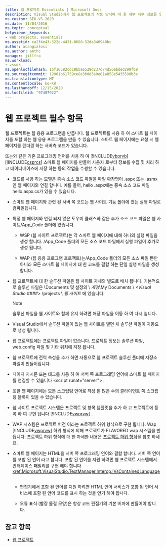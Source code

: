 ```yaml
---
title: 웹 프로젝트 Essentials | Microsoft Docs
description: Visual Studio에서 웹 프로젝트의 작동 방식에 대 한 내부 세부 정보를 알아봅니다.
ms.custom: SEO-VS-2020
ms.date: 11/04/2016
ms.topic: conceptual
helpviewer_keywords:
- web projects, essentials
ms.assetid: ca2f4e43-322c-4431-8680-52da846940bc
author: acangialosi
ms.author: anthc
manager: jillfra
ms.workload:
- vssdk
ms.openlocfilehash: 1bf16582cdc9bba6529d237d74d56ebded299fb9
ms.sourcegitcommit: 19061b61759ce8e3b083a0e01a858e5435580b3e
ms.translationtype: MT
ms.contentlocale: ko-KR
ms.lasthandoff: 12/15/2020
ms.locfileid: "97487922"
---
```

# <a name="web-project-essentials"></a>웹 프로젝트 필수 항목
웹 프로젝트는 웹 응용 프로그램을 만듭니다. 웹 프로젝트를 사용 하 여 스마트 웹 페이지를 포함 하는 웹 응용 프로그램을 만들 수 있습니다. 스마트 웹 페이지에는 요청 시 웹 페이지를 렌더링 하는 서버측 코드가 있습니다.

 또는와 같은 기존 프로그래밍 언어를 사용 하 여 [!INCLUDE[vbprvb](../../code-quality/includes/vbprvb_md.md)] [!INCLUDE[csprcs](../../data-tools/includes/csprcs_md.md)] 스마트 웹 페이지를 만들어 사용자 로부터 정보를 수집 및 처리 하 고 데이터베이스에 저장 하는 등의 작업을 수행할 수 있습니다.

- 코드를 사용 하는 모델은 종속 소스 코드 파일을 파일 확장명이 .aspx 또는 .asmx 인 웹 페이지와 연결 합니다. 예를 들어, hello .aspx에는 종속 소스 코드 파일 hello.aspx.cs가 있을 수 있습니다.

- 스마트 웹 페이지와 관련 된 서버 쪽 코드는 웹 사이트 기능 폴더에 있는 실행 파일로 컴파일됩니다.

- 특정 웹 페이지와 연결 되지 않은 도우미 클래스와 같은 추가 소스 코드 파일은 웹 사이트/App_Code 폴더에 있습니다.

  - WSP (웹 사이트 프로젝트)는 각 스마트 웹 페이지에 대해 하나의 실행 파일을 생성 합니다. /App_Code 폴더의 모든 소스 코드 파일에서 실행 파일이 추가로 생성 됩니다.

  - WAP (웹 응용 프로그램 프로젝트)는/App_Code 폴더의 모든 소스 파일 뿐만 아니라 모든 스마트 웹 페이지에 대 한 코드를 결합 하는 단일 실행 파일을 생성 합니다.

- 웹 프로젝트에 대 한 솔루션 파일은 웹 사이트 자체와 별도로 배치 됩니다. 기본적으로 솔루션 파일은 \Documents 및 설정의 \\ *계정*\My Documents \\ *\<Visual Studio ####>* \projects \\ *웹 사이트* 에 있습니다.

  > [!NOTE]
  > 솔루션 파일을 웹 사이트와 함께 유지 하려면 해당 파일을 이동 하 여 다시 엽니다.

- Visual Studio에서 솔루션 파일이 없는 웹 사이트를 열면 새 솔루션 파일이 자동으로 생성 됩니다.

- 웹 프로젝트에는 프로젝트 파일이 없습니다. 프로젝트 정보는 솔루션 파일, web.config 파일 및 기타 위치에 저장 됩니다.

- 웹 프로젝트에 전역 속성을 추가 하면 자동으로 웹 프로젝트 솔루션 폴더에 저장소 파일이 만들어집니다.

- 페이지 지시문 또는 태그를 사용 하 여 서버 쪽 프로그래밍 언어에 스마트 웹 페이지를 연결할 수 있습니다 \<script runat="server"> .

- 또한 웹 페이지에는 모든 스크립팅 언어로 작성 된 많은 수의 클라이언트 쪽 스크립팅 블록이 있을 수 있습니다.

- 웹 사이트 프로젝트 시스템은 프로젝트 및 항목 템플릿을 추가 하 고 프로젝트에 등록 하 여 구현 됩니다 [!INCLUDE[vwprvw](../../extensibility/internals/includes/vwprvw_md.md)] .

- WAP 시스템은 프로젝트 버전 이라는 프로젝트 하위 형식으로 구현 됩니다. Wap [!INCLUDE[vwprvw](../../extensibility/internals/includes/vwprvw_md.md)] 하위 형식에 의해 프로젝트가 FLAVORED wap 시스템을 만듭니다. 프로젝트 하위 형식에 대 한 자세한 내용은 [프로젝트 하위 형식](../../extensibility/internals/project-subtypes.md)을 참조 하세요.

- 스마트 웹 페이지는 HTML을 서버 쪽 프로그래밍 언어와 결합 합니다. 서버 쪽 언어를 포함 된 언어 라고 합니다. 포함 된 언어를 지원 하려면 웹 프로젝트 시스템에서 인터페이스 패밀리를 구현 해야 합니다 <xref:Microsoft.VisualStudio.TextManager.Interop.IVsContainedLanguage> .

  - 편집기에서 포함 된 언어를 지원 하려면 HTML 언어 서비스가 포함 된 언어 서비스에 포함 된 언어 코드를 표시 하는 것을 연기 해야 합니다.

  - 오류 표식 (빨강 물결 모양)은 항상 코드 편집기의 기본 버퍼에 만들어야 합니다.

## <a name="see-also"></a>참고 항목
- [웹 프로젝트](../../extensibility/internals/web-projects.md)
